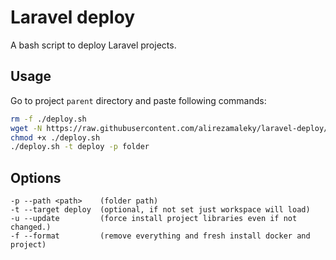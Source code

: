 # Laravel deploy

A bash script to deploy Laravel projects.

## Usage

Go to project `parent` directory and paste following commands:

```bash
rm -f ./deploy.sh
wget -N https://raw.githubusercontent.com/alirezamaleky/laravel-deploy/master/deploy.sh
chmod +x ./deploy.sh
./deploy.sh -t deploy -p folder
```

## Options

```
-p --path <path>    (folder path)
-t --target deploy  (optional, if not set just workspace will load)
-u --update         (force install project libraries even if not changed.)
-f --format         (remove everything and fresh install docker and project)
```
